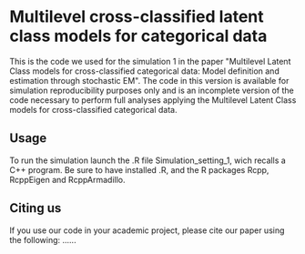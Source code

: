 # Multilevel cross-classified latent class models for categorical data 

This is the code we used for the simulation 1 in the paper "Multilevel Latent Class models for cross-classified categorical data: Model definition and estimation through stochastic EM". The code in this version is available for simulation reproducibility purposes only and is an incomplete version of the code necessary to perform full analyses applying the Multilevel Latent Class models for cross-classified categorical data.

## Usage
To run the simulation launch the .R file Simulation_setting_1, wich recalls a C++ program. Be sure to have installed .R, and the R packages Rcpp, RcppEigen and
RcppArmadillo.

## Citing us

If you use our code in your academic project, please cite our paper using the following:
......

